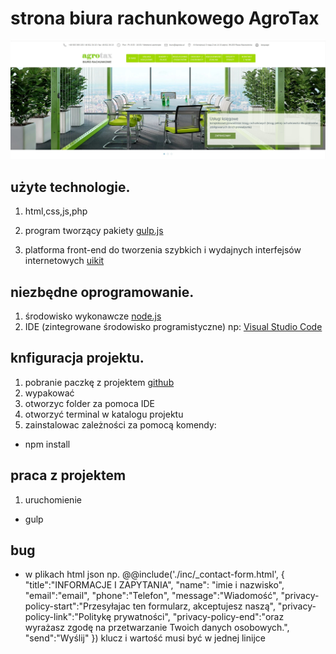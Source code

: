# strona biura rachunkowego AgroTax

![Agrotax](./agrotax-project.jpg)

## użyte technologie.

1. html,css,js,php
2. program tworzący pakiety [gulp.js](https://gulpjs.com/)

3. platforma front-end do tworzenia szybkich i wydajnych interfejsów internetowych [uikit](https://getuikit.com/)

## niezbędne oprogramowanie.

1. środowisko wykonawcze [node.js](https://nodejs.org/en/)
2. IDE (zintegrowane środowisko programistyczne) np: [Visual Studio Code](https://code.visualstudio.com/)

## knfiguracja projektu.

1. pobranie paczkę z projektem [github](https://github.com/pablop76/agrotax-gulp)
2. wypakować
3. otworzyc folder za pomoca IDE
4. otworzyć terminal w katalogu projektu
5. zainstalowac zależności za pomocą komendy:

- npm install

## praca z projektem

1. uruchomienie

- gulp

## bug
- w plikach html json np.
        <!-- formularz kontaktowy -->
          @@include('./inc/_contact-form.html', {
          "title":"INFORMACJE I ZAPYTANIA",
          "name": "imie i nazwisko",
          "email":"email",
          "phone":"Telefon",
          "message":"Wiadomość",
          "privacy-policy-start":"Przesyłajac ten formularz, akceptujesz naszą",
          "privacy-policy-link":"Politykę prywatności",
          "privacy-policy-end":"oraz wyrażasz zgodę na przetwarzanie Twoich danych osobowych.",
          "send":"Wyślij"
          })
klucz i wartość musi być w jednej linijce
